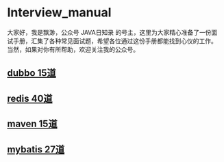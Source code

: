 # Interview_manual

大家好，我是飘渺，公众号 JAVA日知录 的号主，这里为大家精心准备了一份面试手册，汇集了各种常见面试题，希望各位通过这份手册都能找到心仪的工作。
当然，如果对你有所帮助，欢迎关注我的公众号。


## [dubbo 15道](/dubbo/README.md)

## [redis 40道](/redis/README.md)

## [maven 15道](/maven/README.md)

## [mybatis 27道](/mybatis/README.md)






